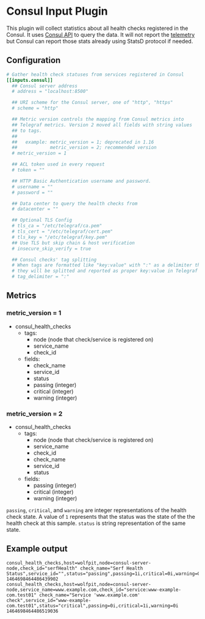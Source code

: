 # Consul Input Plugin

This plugin will collect statistics about all health checks registered in the
Consul. It uses [Consul API](https://www.consul.io/docs/agent/http/health.html#health_state)
to query the data. It will not report the
[telemetry](https://www.consul.io/docs/agent/telemetry.html) but Consul can
report those stats already using StatsD protocol if needed.

## Configuration

```toml
# Gather health check statuses from services registered in Consul
[[inputs.consul]]
  ## Consul server address
  # address = "localhost:8500"

  ## URI scheme for the Consul server, one of "http", "https"
  # scheme = "http"

  ## Metric version controls the mapping from Consul metrics into
  ## Telegraf metrics. Version 2 moved all fields with string values
  ## to tags.
  ##
  ##   example: metric_version = 1; deprecated in 1.16
  ##            metric_version = 2; recommended version
  # metric_version = 1

  ## ACL token used in every request
  # token = ""

  ## HTTP Basic Authentication username and password.
  # username = ""
  # password = ""

  ## Data center to query the health checks from
  # datacenter = ""

  ## Optional TLS Config
  # tls_ca = "/etc/telegraf/ca.pem"
  # tls_cert = "/etc/telegraf/cert.pem"
  # tls_key = "/etc/telegraf/key.pem"
  ## Use TLS but skip chain & host verification
  # insecure_skip_verify = true

  ## Consul checks' tag splitting
  # When tags are formatted like "key:value" with ":" as a delimiter then
  # they will be splitted and reported as proper key:value in Telegraf
  # tag_delimiter = ":"
```

## Metrics

### metric_version = 1

- consul_health_checks
  - tags:
    - node (node that check/service is registered on)
    - service_name
    - check_id
  - fields:
    - check_name
    - service_id
    - status
    - passing (integer)
    - critical (integer)
    - warning (integer)

### metric_version = 2

- consul_health_checks
  - tags:
    - node (node that check/service is registered on)
    - service_name
    - check_id
    - check_name
    - service_id
    - status
  - fields:
    - passing (integer)
    - critical (integer)
    - warning (integer)

`passing`, `critical`, and `warning` are integer representations of the health
check state. A value of `1` represents that the status was the state of the
the health check at this sample. `status` is string representation of the same state.

## Example output

```shell
consul_health_checks,host=wolfpit,node=consul-server-node,check_id="serfHealth" check_name="Serf Health Status",service_id="",status="passing",passing=1i,critical=0i,warning=0i 1464698464486439902
consul_health_checks,host=wolfpit,node=consul-server-node,service_name=www.example.com,check_id="service:www-example-com.test01" check_name="Service 'www.example.com' check",service_id="www-example-com.test01",status="critical",passing=0i,critical=1i,warning=0i 1464698464486519036
```
